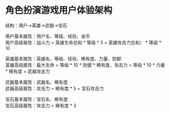# 角色扮演游戏用户体验架构
结构：用户->英雄->武器->宝石<br>

用户基本属性：用户名、等级、经验、金币<br>
用户高级属性：战斗力 = 英雄生命总和 * 等级 * 5 + 英雄攻击力总和） * 等级 * 10

英雄基本属性：英雄名、等级、经验、稀有度、力量、防御<br>
英雄高级属性：最大生命 = 等级 * 10 * 防御 * 稀有度，攻击力 = 等级 * 10  * 力量 * 稀有度 + 武器攻击力<br>

武器基本属性：武器名、稀有度<br>
武器高级属性：攻击力 = 稀有度 * 5 + 宝石攻击力<br>

宝石基本属性：宝石名、稀有度<br>
宝石高级属性：攻击力 = 稀有度 * 3<br><br>
